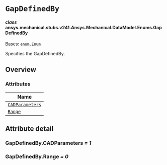 # `GapDefinedBy`

<a id="ansys.mechanical.stubs.v241.Ansys.Mechanical.DataModel.Enums.GapDefinedBy"></a>

#### *class* ansys.mechanical.stubs.v241.Ansys.Mechanical.DataModel.Enums.GapDefinedBy

Bases: [`enum.Enum`](https://docs.python.org/3/library/enum.html#enum.Enum)

Specifies the GapDefinedBy.

<!-- !! processed by numpydoc !! -->

<a id="overview"></a>

## Overview

### Attributes

| Name |
| -------------------------------------------------- |
| [`CADParameters`](#GapDefinedBy.CADParameters) |
| [`Range`](#GapDefinedBy.Range) |

<a id="attribute-detail"></a>

## Attribute detail

<a id="GapDefinedBy.CADParameters"></a>

### GapDefinedBy.CADParameters *= 1*

<a id="GapDefinedBy.Range"></a>

### GapDefinedBy.Range *= 0*


